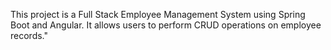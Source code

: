 This project is a Full Stack Employee Management System using Spring Boot and Angular. It allows users to perform CRUD operations on employee records."
